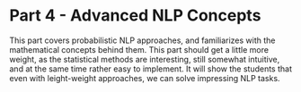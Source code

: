 # Part 4 - Advanced NLP Concepts

This part covers probabilistic NLP approaches, and familiarizes with the mathematical concepts behind them.
This part should get a little more weight, as the statistical methods are interesting, still somewhat intuitive, and at the same time rather easy to implement. 
It will show the students that even with leight-weight approaches, we can solve impressing NLP tasks.
